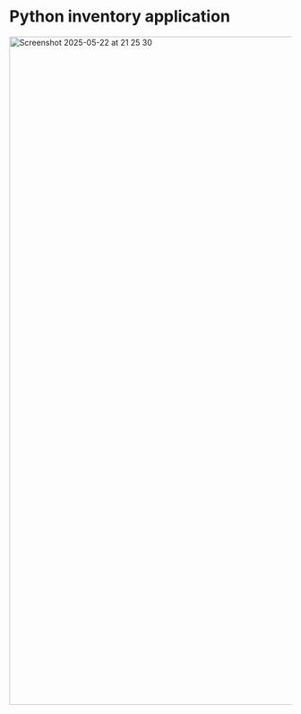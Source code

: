 # Python inventory application

<img width="1192" alt="Screenshot 2025-05-22 at 21 25 30" src="https://github.com/user-attachments/assets/c5ab4dda-03b6-4d87-98e9-04968753752e" />

